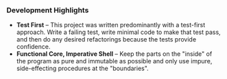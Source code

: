 ### Development Highlights

* **Test First** – This project was written predominantly with a test-first approach. Write a failing test, write minimal code to make that test pass, and then do any desired refactorings because the tests provide confidence.
* **Functional Core, Imperative Shell** – Keep the parts on the "inside" of the program as pure and immutable as possible and only use impure, side-effecting procedures at the "boundaries".

